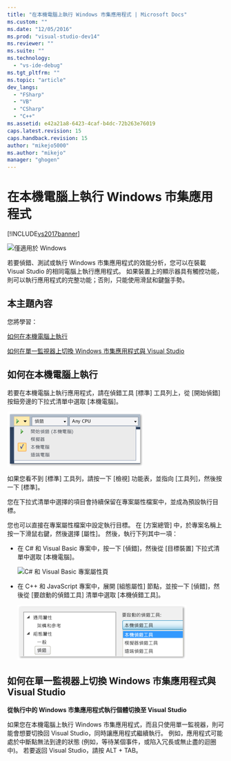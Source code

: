 ```yaml
---
title: "在本機電腦上執行 Windows 市集應用程式 | Microsoft Docs"
ms.custom: ""
ms.date: "12/05/2016"
ms.prod: "visual-studio-dev14"
ms.reviewer: ""
ms.suite: ""
ms.technology: 
  - "vs-ide-debug"
ms.tgt_pltfrm: ""
ms.topic: "article"
dev_langs: 
  - "FSharp"
  - "VB"
  - "CSharp"
  - "C++"
ms.assetid: e42a21a8-6423-4caf-b4dc-72b263e76019
caps.latest.revision: 15
caps.handback.revision: 15
author: "mikejo5000"
ms.author: "mikejo"
manager: "ghogen"
---
```

# 在本機電腦上執行 Windows 市集應用程式
[!INCLUDE[vs2017banner](../code-quality/includes/vs2017banner.md)]

![僅適用於 Windows](../debugger/media/windows_only_content.png "windows\_only\_content")  
  
 若要偵錯、測試或執行 Windows 市集應用程式的效能分析，您可以在裝載 Visual Studio 的相同電腦上執行應用程式。  如果裝置上的顯示器具有觸控功能，則可以執行應用程式的完整功能；否則，只能使用滑鼠和鍵盤手勢。  
  
##  <a name="BKMK_In_this_topic"></a> 本主題內容  
 您將學習：  
  
 [如何在本機電腦上執行](#BKMK_How_to_run_on_a_local_machine)  
  
 [如何在單一監視器上切換 Windows 市集應用程式與 Visual Studio](#BKMK_How_to_switch_between_a_Windows_Store_app_and_Visual_Studio_on_a_single_monitor)  
  
##  <a name="BKMK_How_to_run_on_a_local_machine"></a> 如何在本機電腦上執行  
 若要在本機電腦上執行應用程式，請在偵錯工具 \[標準\] 工具列上，從 \[開始偵錯\] 按鈕旁邊的下拉式清單中選取 \[本機電腦\]。  
  
 ![執行於本機電腦](../debugger/media/vsrun_f5_local.png "VSRUN\_F5\_Local")  
  
 如果您看不到 \[標準\] 工具列，請按一下 \[檢視\] 功能表，並指向 \[工具列\]，然後按一下 \[標準\]。  
  
 您在下拉式清單中選擇的項目會持續保留在專案屬性檔案中，並成為預設執行目標。  
  
 您也可以直接在專案屬性檔案中設定執行目標。  在 \[方案總管\] 中，於專案名稱上按一下滑鼠右鍵，然後選擇 \[屬性\]。  然後，執行下列其中一項：  
  
-   在 C\# 和 Visual Basic 專案中，按一下 \[偵錯\]，然後從 \[目標裝置\] 下拉式清單中選取 \[本機電腦\]。  
  
     ![C&#35; 和 Visual Basic 專案屬性頁](../debugger/media/vsrun_cs_vb_projprop_local.png "VSRUN\_CS\_VB\_ProjProp\_Local")  
  
-   在 C\+\+ 和 JavaScript 專案中，展開 \[組態屬性\] 節點，並按一下 \[偵錯\]，然後從 \[要啟動的偵錯工具\] 清單中選取 \[本機偵錯工具\]。  
  
     ![C&#43;&#43; 和 JavaScript 專案屬性頁](../debugger/media/vsrun_cpp_js_projprop_local.png "VSRUN\_CPP\_JS\_ProjProp\_Local")  
  
##  <a name="BKMK_How_to_switch_between_a_Windows_Store_app_and_Visual_Studio_on_a_single_monitor"></a> 如何在單一監視器上切換 Windows 市集應用程式與 Visual Studio  
 **從執行中的 Windows 市集應用程式執行個體切換至 Visual Studio**  
  
 如果您在本機電腦上執行 Windows 市集應用程式，而且只使用單一監視器，則可能會想要切換回 Visual Studio，同時讓應用程式繼續執行。  例如，應用程式可能處於中斷點無法到達的狀態 \(例如，等待某個事件，或陷入冗長或無止盡的迴圈中\)。  若要返回 Visual Studio，請按 ALT \+ TAB。